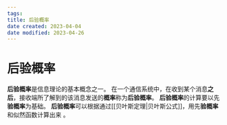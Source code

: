```yaml
---
tags:
title: 后验概率
date created: 2023-04-04
date modified: 2023-04-26
---
```


# 后验概率

**后验概率**是信息理论的基本概念之一。 在一个通信系统中，在收到某个消息**之后**，接收端所了解到的该消息发送的**概率**称为**后验概率**。 **后验概率**的计算要以先**验概率**为基础。 **后验概率**可以根据通过[[贝叶斯定理|贝叶斯公式]]，用先**验概率**和似然函数计算出来 。
